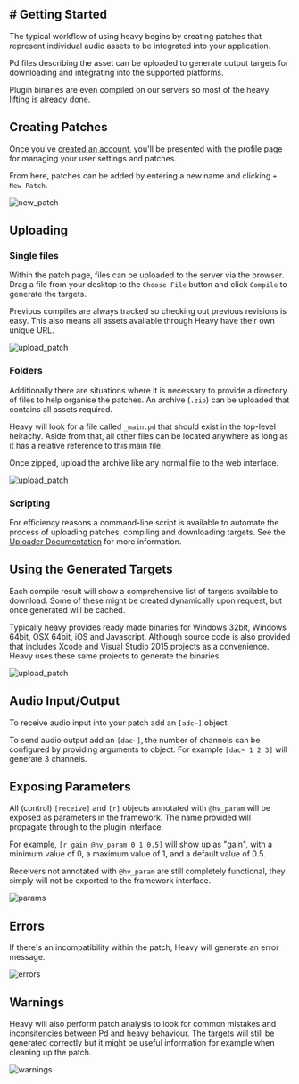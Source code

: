 # Getting Started
---

The typical workflow of using heavy begins by creating patches that represent individual audio assets to be integrated into your application.

Pd files describing the asset can be uploaded to generate output targets for downloading and integrating into the supported platforms.

Plugin binaries are even compiled on our servers so most of the heavy lifting is already done.

## Creating Patches
Once you've [created an account](http://enzienaudio.com/login), you'll be presented with the profile page for managing your user settings and patches.

From here, patches can be added by entering a new name and clicking `+ New Patch`.

![new_patch](img/docs_new_patch.png)

## Uploading

### Single files
Within the patch page, files can be uploaded to the server via the browser. Drag a file from your desktop to the `Choose File` button and click `Compile` to generate the targets.

Previous compiles are always tracked so checking out previous revisions is easy. This also means all assets available through Heavy have their own unique URL.

![upload_patch](img/docs_upload_patch.png)

### Folders

Additionally there are situations where it is necessary to provide a directory of files to help organise the patches. An archive (`.zip`) can be uploaded that contains all assets required.

Heavy will look for a file called `_main.pd` that should exist in the top-level heirachy. Aside from that, all other files can be located anywhere as long as it has a relative reference to this main file.

Once zipped, upload the archive like any normal file to the web interface.

![upload_patch](img/docs_archives.png)

### Scripting

For efficiency reasons a command-line script is available to automate the process of uploading patches, compiling and downloading targets. See the [Uploader Documentation](#3.uploader#getting-started) for more information.

## Using the Generated Targets

Each compile result will show a comprehensive list of targets available to download. Some of these might be created dynamically upon request, but once generated will be cached.

Typically heavy provides ready made binaries for Windows 32bit, Windows 64bit, OSX 64bit, iOS and Javascript. Although source code is also provided that includes Xcode and Visual Studio 2015 projects as a convenience. Heavy uses these same projects to generate the binaries.

![upload_patch](img/docs_targets.png)

## Audio Input/Output
To receive audio input into your patch add an `[adc~]` object.

To send audio output add an `[dac~]`, the number of channels can be configured by providing arguments to object. For example `[dac~ 1 2 3]` will generate 3 channels.

## Exposing Parameters
All (control) `[receive]` and `[r]` objects annotated with `@hv_param` will be exposed as parameters in the framework. The name provided will propagate through to the plugin interface.

For example, `[r gain @hv_param 0 1 0.5]` will show up as "gain", with a minimum value of 0, a maximum value of 1, and a default value of 0.5.

Receivers not annotated with `@hv_param` are still completely functional, they simply will not be exported to the framework interface.

![params](img/docs_exposed_params.png)

## Errors
If there's an incompatibility within the patch, Heavy will generate an error message.

![errors](img/docs_errors.png)

## Warnings
Heavy will also perform patch analysis to look for common mistakes and inconsitencies between Pd and heavy behaviour. The targets will still be generated correctly but it might be useful information for example when cleaning up the patch.

![warnings](img/docs_warnings.png)

